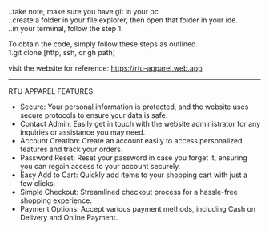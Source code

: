 ..take note, make sure you have git in your pc <br>
..create a folder in your file explorer, then open that folder in your ide. <br>
..in your terminal, follow the step 1. <br>

To obtain the code, simply follow these steps as outlined. <br>
1.git clone [http, ssh, or gh path]

visit the website for reference:
https://rtu-apparel.web.app


<hr>
RTU APPAREL FEATURES
<br>
<ul>
  <li>Secure: Your personal information is protected, and the website uses secure protocols to ensure your data is safe.</li>
  <li>Contact Admin: Easily get in touch with the website administrator for any inquiries or assistance you may need.</li>
  <li>Account Creation: Create an account easily to access personalized features and track your orders.</li>
  <li>Password Reset: Reset your password in case you forget it, ensuring you can regain access to your account securely.</li>
  <li>Easy Add to Cart: Quickly add items to your shopping cart with just a few clicks.</li>
  <li>Simple Checkout: Streamlined checkout process for a hassle-free shopping experience.</li>
  <li>Payment Options: Accept various payment methods, including Cash on Delivery and Online Payment.</li>
</ul>






